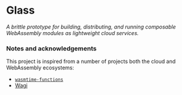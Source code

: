 # Glass

_A brittle prototype for building, distributing, and running composable
WebAssembly modules as lightweight cloud services._

### Notes and acknowledgements

This project is inspired from a number of projects both the cloud and
WebAssembly ecosystems:

- [`wasmtime-functions`][wf]
- [Wagi][wagi]

[wf]: https://github.com/peterhuene/wasmtime-functions
[wagi]: https://github.com/deislabs/wagi

